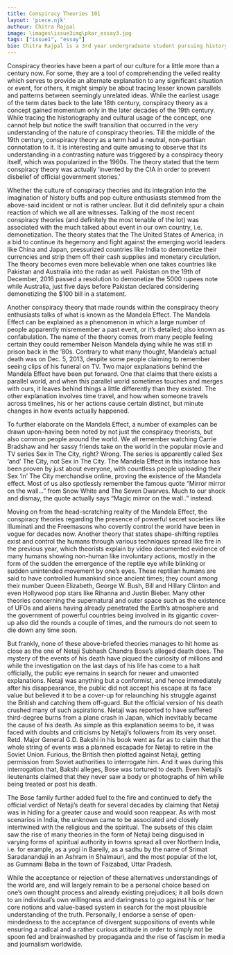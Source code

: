 ```yaml
---
title: Conspiracy Theories 101
layout: 'piece.njk'
authour: Chitra Rajpal
image: \images\issue3img\pkar_essay3.jpg
tags: ["issue1", "essay"]
bio: Chitra Rajpal is a 3rd year undergraduate student pursuing history. This social butterfly believes in seeing something good in everything. Leave it to her to suggest you great music. Her welcoming personality, positivity, and chatty nature define her best. She finds comfort in salads as her meals, loves to fangirl over John Mayer, and wants to pet every dog that she comes across.
---
```

Conspiracy theories have been a part of our culture for a little more than a century now. For some, they are a tool of comprehending the veiled reality which serves to provide an alternate explanation to any significant situation or event, for others, it might simply be about tracing lesser known parallels and patterns between seemingly unrelated ideas. While the earliest usage of the term dates back to the late 18th century, conspiracy theory as a concept gained momentum only in the later decades of the 19th century. While tracing the historiography and cultural usage of the concept, one cannot help but notice the swift transition that occurred in the very understanding of the nature of conspiracy theories. Till the middle of the 19th century, conspiracy theory as a term had a neutral, non-partisan connotation to it. It is interesting and quite amusing to observe that its understanding in a contrasting nature was triggered by a conspiracy theory itself, which was popularized in the 1960s. The theory stated that the term conspiracy theory was actually ‘invented by the CIA in order to prevent disbelief of official government stories.’

Whether the culture of conspiracy theories and its integration into the imagination of history buffs and pop culture enthusiasts stemmed from the above-said incident or not is rather unclear. But it did definitely spur a chain reaction of which we all are witnesses. Talking of the most recent conspiracy theories (and definitely the most tenable of the lot) was associated with the much talked about event in our own country, i.e. demonetization. The theory states that the The United States of America, in a bid to continue its hegemony and fight against the emerging world leaders like China and Japan, pressurized countries like India to demonetize their currencies and strip them off their cash supplies and monetary circulation. The theory becomes even more believable when one takes countries like Pakistan and Australia into the radar as well. Pakistan on the 19th of December, 2016 passed a resolution to demonetize the 5000 rupees note while Australia, just five days before Pakistan declared considering demonetizing the $100 bill in a statement.

Another conspiracy theory that made rounds within the conspiracy theory enthusiasts talks of what is known as the Mandela Effect. The Mandela Effect can be explained as a phenomenon in which a large number of people apparently misremember a past event, or it’s detailed; also known as confabulation. The name of the theory comes from many people feeling certain they could remember Nelson Mandela dying while he was still in prison back in the ’80s. Contrary to what many thought, Mandela’s actual death was on Dec. 5, 2013, despite some people claiming to remember seeing clips of his funeral on TV. Two major explanations behind the Mandela Effect have been put forward. One that claims that there exists a parallel world, and when this parallel world sometimes touches and merges with ours, it leaves behind things a little differently than they existed. The other explanation involves time travel, and how when someone travels across timelines, his or her actions cause certain distinct, but minute changes in how events actually happened.

To further elaborate on the Mandela Effect, a number of examples can be drawn upon–having been noted by not just the conspiracy theorists, but also common people around the world. We all remember watching Carrie Bradshaw and her sassy friends take on the world in the popular movie and TV series Sex in The City, right? Wrong. The series is apparently called Sex ‘and’ The City, not Sex in The City. The Mandela Effect in this instance has been proven by just about everyone, with countless people uploading their Sex ‘in’ The City merchandise online, proving the existence of the Mandela effect. Most of us also spotlessly remember the famous quote “Mirror mirror on the wall…” from Snow White and The Seven Dwarves. Much to our shock and dismay, the quote actually says “Magic mirror on the wall..” instead.

Moving on from the head-scratching reality of the Mandela Effect, the conspiracy theories regarding the presence of powerful secret societies like Illuminati and the Freemasons who covertly control the world have been in vogue for decades now. Another theory that states shape-shifting reptiles exist and control the humans through various techniques spread like fire in the previous year, which theorists explain by video documented evidence of many humans showing non-human like involuntary actions, mostly in the form of the sudden the emergence of the reptile eye while blinking or sudden unintended movement by one’s eyes. These reptilian humans are said to have controlled humankind since ancient times; they count among their number Queen Elizabeth, George W. Bush, Bill and Hillary Clinton and even Hollywood pop stars like Rihanna and Justin Bieber. Many other theories concerning the supernatural and outer space such as the existence of UFOs and aliens having already penetrated the Earth’s atmosphere and the government of powerful countries being involved in its gigantic cover-up also did the rounds a couple of times, and the rumours do not seem to die down any time soon.

But frankly, none of these above-briefed theories manages to hit home as close as the one of Netaji Subhash Chandra Bose’s alleged death does. The mystery of the events of his death have piqued the curiosity of millions and while the investigation on the last days of his life has come to a halt officially, the public eye remains in search for newer and unwonted explanations. Netaji was anything but a conformist, and hence immediately after his disappearance, the public did not accept his escape at its face value but believed it to be a cover-up for relaunching his struggle against the British and catching them off-guard. But the official version of his death crushed many of such aspirations. Netaji was reported to have suffered third-degree burns from a plane crash in Japan, which inevitably became the cause of his death. As simple as this explanation seems to be, it was faced with doubts and criticisms by Netaji’s followers from its very onset. Retd. Major General G.D. Bakshi in his book went as far as to claim that the whole string of events was a planned escapade for Netaji to retire in the Soviet Union. Furious, the British then plotted against Netaji, getting permission from Soviet authorities to interrogate him. And it was during this interrogation that, Bakshi alleges, Bose was tortured to death. Even Netaji’s lieutenants claimed that they never saw a body or photographs of him while being treated or post his death.

The Bose family further added fuel to the fire and continued to defy the official verdict of Netaji’s death for several decades by claiming that Netaji was in hiding for a greater cause and would soon reappear. As with most scenarios in India, the unknown came to be associated and closely intertwined with the religious and the spiritual. The subsets of this claim saw the rise of many theories in the form of Netaji being disguised in varying forms of spiritual authority in towns spread all over Northern India, i.e. for example, as a yogi in Bareily, as a sadhu by the name of Srimat Saradanandaji in an Ashram in Shalmauri, and the most popular of the lot, as Gumnami Baba in the town of Faizabad, Uttar Pradesh.

While the acceptance or rejection of these alternatives understandings of the world are, and will largely remain to be a personal choice based on one’s own thought process and already existing prejudices; it all boils down to an individual’s own willingness and daringness to go against his or her core notions and value-based system in search for the most plausible understanding of the truth. Personally, I endorse a sense of open-mindedness to the acceptance of divergent suppositions of events while ensuring a radical and a rather curious attitude in order to simply not be spoon fed and brainwashed by propaganda and the rise of fascism in media and journalism worldwide.
